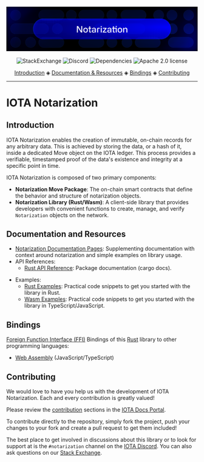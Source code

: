 ![banner](https://github.com/iotaledger/notarization/raw/HEAD/.github/notarization.svg)

<p align="center">
  <a href="https://iota.stackexchange.com/" style="text-decoration:none;"><img src="https://img.shields.io/badge/StackExchange-9cf.svg?logo=stackexchange" alt="StackExchange"></a>
  <a href="https://discord.gg/iota-builders" style="text-decoration:none;"><img src="https://img.shields.io/badge/Discord-9cf.svg?logo=discord" alt="Discord"></a>
  <img src="https://deps.rs/repo/github/iotaledger/notarization/status.svg" alt="Dependencies">  
  <a href="https://github.com/iotaledger/notarization/blob/develop/LICENSE" style="text-decoration:none;"><img src="https://img.shields.io/github/license/iotaledger/notarization.svg" alt="Apache 2.0 license"></a>
</p>

<p align="center">
  <a href="#introduction">Introduction</a> ◈
  <a href="#documentation-and-resources">Documentation & Resources</a> ◈
  <a href="#bindings">Bindings</a> ◈
  <a href="#contributing">Contributing</a>
</p>

---

# IOTA Notarization

## Introduction

IOTA Notarization enables the creation of immutable, on-chain records for any arbitrary data. This is achieved by storing the data, or a hash of it, inside a dedicated Move object on the IOTA ledger. This process provides a verifiable, timestamped proof of the data's existence and integrity at a specific point in time.

IOTA Notarization is composed of two primary components:

- **Notarization Move Package**: The on-chain smart contracts that define the behavior and structure of notarization objects.
- **Notarization Library (Rust/Wasm)**: A client-side library that provides developers with convenient functions to create, manage, and verify `Notarization` objects on the network.

## Documentation and Resources

- [Notarization Documentation Pages](https://docs.iota.org/developer/iota-notarization): Supplementing documentation with context around notarization and simple examples on library usage.
- API References:
  - [Rust API Reference](https://iotaledger.github.io/notarization/notarization/index.html): Package documentation (cargo docs).
<!--  - [Wasm API Reference](https://docs.iota.org/references/iota-notarization/wasm/api_ref): Wasm Package documentation. -->
- Examples:
  - [Rust Examples](https://github.com/iotaledger/notarization/tree/main/examples/README.md): Practical code snippets to get you started with the library in Rust.
  - [Wasm Examples](https://github.com/iotaledger/notarization/tree/main/bindings/wasm/notarization_wasm/examples/README.md): Practical code snippets to get you started with the library in TypeScript/JavaScript.

## Bindings

[Foreign Function Interface (FFI)](https://en.wikipedia.org/wiki/Foreign_function_interface) Bindings of this [Rust](https://www.rust-lang.org/) library to other programming languages:

- [Web Assembly](https://github.com/iotaledger/notarization/tree/main/bindings/wasm/notarization_wasm) (JavaScript/TypeScript)

## Contributing

We would love to have you help us with the development of IOTA Notarization. Each and every contribution is greatly valued!

Please review the [contribution](https://docs.iota.org/developer/iota-notarization/contribute) sections in the [IOTA Docs Portal](https://docs.iota.org/developer/iota-notarization/).

To contribute directly to the repository, simply fork the project, push your changes to your fork and create a pull request to get them included!

The best place to get involved in discussions about this library or to look for support at is the `#notarization` channel on the [IOTA Discord](https://discord.gg/iota-builders). You can also ask questions on our [Stack Exchange](https://iota.stackexchange.com/).
